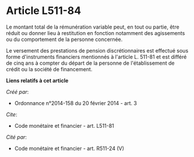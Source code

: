# Article L511-84

Le montant total de la rémunération variable peut, en tout ou partie, être réduit ou donner lieu à restitution en fonction
notamment des agissements ou du comportement de la personne concernée.

Le versement des prestations de pension discrétionnaires est effectué sous forme d'instruments financiers mentionnés à
l'article L. 511-81 et est différé de cinq ans à compter du départ de la personne de l'établissement de crédit ou la société
de financement.

**Liens relatifs à cet article**

_Créé par_:

  - Ordonnance n°2014-158 du 20 février 2014 - art. 3

_Cite_:

  - Code monétaire et financier - art. L511-81

_Cité par_:

  - Code monétaire et financier - art. R511-24 (V)
